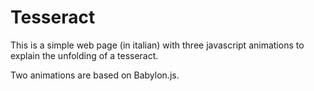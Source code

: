 # Tesseract

This is a simple web page (in italian) with three javascript animations to explain the unfolding of a tesseract.

Two animations are based on Babylon.js. 

